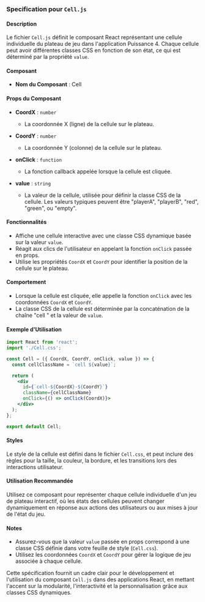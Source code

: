 ### Specification pour `Cell.js`

#### Description
Le fichier `Cell.js` définit le composant React représentant une cellule individuelle du plateau de jeu dans l'application Puissance 4. Chaque cellule peut avoir différentes classes CSS en fonction de son état, ce qui est déterminé par la propriété `value`.

#### Composant
- **Nom du Composant** : Cell

#### Props du Composant
- **CoordX** : `number`
  - La coordonnée X (ligne) de la cellule sur le plateau.

- **CoordY** : `number`
  - La coordonnée Y (colonne) de la cellule sur le plateau.

- **onClick** : `function`
  - La fonction callback appelée lorsque la cellule est cliquée.

- **value** : `string`
  - La valeur de la cellule, utilisée pour définir la classe CSS de la cellule. Les valeurs typiques peuvent être "playerA", "playerB", "red", "green", ou "empty".

#### Fonctionnalités
- Affiche une cellule interactive avec une classe CSS dynamique basée sur la valeur `value`.
- Réagit aux clics de l'utilisateur en appelant la fonction `onClick` passée en props.
- Utilise les propriétés `CoordX` et `CoordY` pour identifier la position de la cellule sur le plateau.

#### Comportement
- Lorsque la cellule est cliquée, elle appelle la fonction `onClick` avec les coordonnées `CoordX` et `CoordY`.
- La classe CSS de la cellule est déterminée par la concaténation de la chaîne "cell " et la valeur de `value`.

#### Exemple d'Utilisation
```jsx
import React from 'react';
import './Cell.css';

const Cell = ({ CoordX, CoordY, onClick, value }) => {
  const cellClassName = `cell ${value}`;

  return (
    <div
      id={`cell-${CoordX}-${CoordY}`}
      className={cellClassName}
      onClick={() => onClick(CoordX)}>
    </div>
  );
};

export default Cell;
```

#### Styles
Le style de la cellule est défini dans le fichier `Cell.css`, et peut inclure des règles pour la taille, la couleur, la bordure, et les transitions lors des interactions utilisateur.

#### Utilisation Recommandée
Utilisez ce composant pour représenter chaque cellule individuelle d'un jeu de plateau interactif, où les états des cellules peuvent changer dynamiquement en réponse aux actions des utilisateurs ou aux mises à jour de l'état du jeu.

#### Notes
- Assurez-vous que la valeur `value` passée en props correspond à une classe CSS définie dans votre feuille de style (`Cell.css`).
- Utilisez les coordonnées `CoordX` et `CoordY` pour gérer la logique de jeu associée à chaque cellule.

Cette spécification fournit un cadre clair pour le développement et l'utilisation du composant `Cell.js` dans des applications React, en mettant l'accent sur la modularité, l'interactivité et la personnalisation grâce aux classes CSS dynamiques.